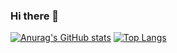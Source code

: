 ### Hi there 👋

[![Anurag's GitHub stats](https://github-readme-stats.vercel.app/api?username=hudjoubert&show_icons=true&theme=tokyonight&hide=stars,contribs)](https://github.com/anuraghazra/github-readme-stats)
[![Top Langs](https://github-readme-stats.vercel.app/api/top-langs/?username=hudjoubert&hide=Objective-C,C++&theme=tokyonight&layout=compact&hide_progress=true)](https://github.com/anuraghazra/github-readme-stats)


<!--
https://emojipedia.org/
https://github.com/anuraghazra/github-readme-stats
https://dev.to/envoy_/150-badges-for-github-pnk

**hudjoubert/hudjoubert** is a ✨ _special_ ✨ repository because its `README.md` (this file) appears on your GitHub profile.

Here are some ideas to get you started:

- 🔭 I’m currently working on ...
- 🌱 I’m currently learning ...
- 👯 I’m looking to collaborate on ...
- 🤔 I’m looking for help with ...
- 💬 Ask me about ...
- 📫 How to reach me: ...
- 😄 Pronouns: ...
- ⚡ Fun fact: ...
-->
